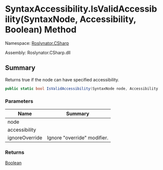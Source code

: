 # SyntaxAccessibility\.IsValidAccessibility\(SyntaxNode, Accessibility, Boolean\) Method

Namespace: [Roslynator.CSharp](../../README.md)

Assembly: Roslynator\.CSharp\.dll

## Summary

Returns true if the node can have specified accessibility\.

```csharp
public static bool IsValidAccessibility(SyntaxNode node, Accessibility accessibility, bool ignoreOverride = false)
```

### Parameters

| Name | Summary |
| ---- | ------- |
| node | |
| accessibility | |
| ignoreOverride | Ignore "override" modifier\. |

### Returns

[Boolean](https://docs.microsoft.com/en-us/dotnet/api/system.boolean)

